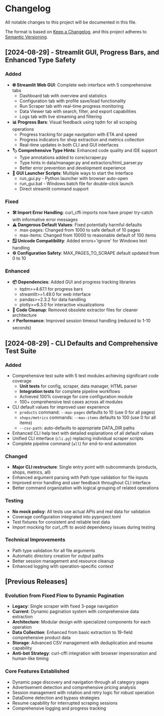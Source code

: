 # Changelog

All notable changes to this project will be documented in this file.

The format is based on [Keep a Changelog](https://keepachangelog.com/en/1.0.0/),
and this project adheres to [Semantic Versioning](https://semver.org/spec/v2.0.0.html).

## [2024-08-29] - Streamlit GUI, Progress Bars, and Enhanced Type Safety

### Added
- **🌐 Streamlit Web GUI**: Complete web interface with 5 comprehensive tabs
  - Dashboard tab with overview and statistics
  - Configuration tab with profile save/load functionality
  - Run Scraper tab with real-time progress monitoring
  - Data Viewer tab with search, filter, and export capabilities
  - Logs tab with live streaming and filtering
- **📊 Progress Bars**: Visual feedback using tqdm for all scraping operations
  - Progress tracking for page navigation with ETA and speed
  - Progress indicators for shop extraction and metrics collection
  - Real-time updates in both CLI and GUI interfaces
- **🏷️ Comprehensive Type Hints**: Enhanced code quality and IDE support
  - Type annotations added to core/scraper.py
  - Type hints in data/manager.py and extractors/html_parser.py
  - Better error prevention and development experience
- **🚀 GUI Launcher Scripts**: Multiple ways to start the interface
  - run_gui.py - Python launcher with browser auto-open
  - run_gui.bat - Windows batch file for double-click launch
  - Direct streamlit command support

### Fixed
- **🛠️ Import Error Handling**: curl_cffi imports now have proper try-catch with informative error messages
- **⚠️ Dangerous Default Values**: Fixed potentially harmful defaults
  - max-pages: Changed from 1000 to safe default of 10 pages
  - max-items: Changed from 10000 to reasonable default of 100 items
- **🪟 Unicode Compatibility**: Added errors='ignore' for Windows text handling
- **⚙️ Configuration Safety**: MAX_PAGES_TO_SCRAPE default updated from 0 to 10

### Enhanced
- **📦 Dependencies**: Added GUI and progress tracking libraries
  - tqdm>=4.67.1 for progress bars
  - streamlit>=1.49.0 for web interface
  - pandas>=2.3.2 for data handling
  - plotly>=6.3.0 for interactive visualizations
- **🧹 Code Cleanup**: Removed obsolete extractor files for cleaner architecture
- **⚡ Performance**: Improved session timeout handling (reduced to 1-10 seconds)

## [2024-08-29] - CLI Defaults and Comprehensive Test Suite

### Added
- Comprehensive test suite with 5 test modules achieving significant code coverage
  - **Unit tests** for config, scraper, data manager, HTML parser
  - **Integration tests** for complete pipeline workflows
  - Achieved 100% coverage for core configuration module
  - 100+ comprehensive test cases across all modules
- CLI default values for improved user experience
  - `products` command: `--max-pages` defaults to 10 (use 0 for all pages)
  - `shops/metrics` commands: `--max-items` defaults to 100 (use 0 for all items)
  - `--csv-path`: auto-defaults to appropriate DATA_DIR paths
- Enhanced CLI help text with detailed explanations of all default values
- Unified CLI interface (`cli.py`) replacing individual scraper scripts
- Complete pipeline command (`all`) for end-to-end automation

### Changed
- **Major CLI restructure**: Single entry point with subcommands (products, shops, metrics, all)
- Enhanced argument parsing with Path type validation for file inputs
- Improved error handling and user feedback throughout CLI interface
- Better command organization with logical grouping of related operations

### Testing
- **No mock policy**: All tests use actual APIs and real data for validation
- Coverage configuration integrated into pyproject.toml
- Test fixtures for consistent and reliable test data
- Import mocking for curl_cffi to avoid dependency issues during testing

### Technical Improvements
- Path type validation for all file arguments
- Automatic directory creation for output paths
- Better session management and resource cleanup
- Enhanced logging with operation-specific context

## [Previous Releases]

### Evolution from Fixed Flow to Dynamic Pagination
- **Legacy**: Single scraper with fixed 3-page navigation
- **Current**: Dynamic pagination system with comprehensive data extraction
- **Architecture**: Modular design with specialized components for each operation
- **Data Collection**: Enhanced from basic extraction to 19-field comprehensive product data
- **Storage**: Advanced CSV management with deduplication and resume capability
- **Anti-bot Strategy**: curl-cffi integration with browser impersonation and human-like timing

### Core Features Established
- Dynamic page discovery and navigation through all category pages
- Advertisement detection and comprehensive pricing analysis
- Session management with rotation and retry logic for robust operation
- DataDome detection and bypass strategies
- Resume capability for interrupted scraping sessions
- Comprehensive logging and progress tracking
